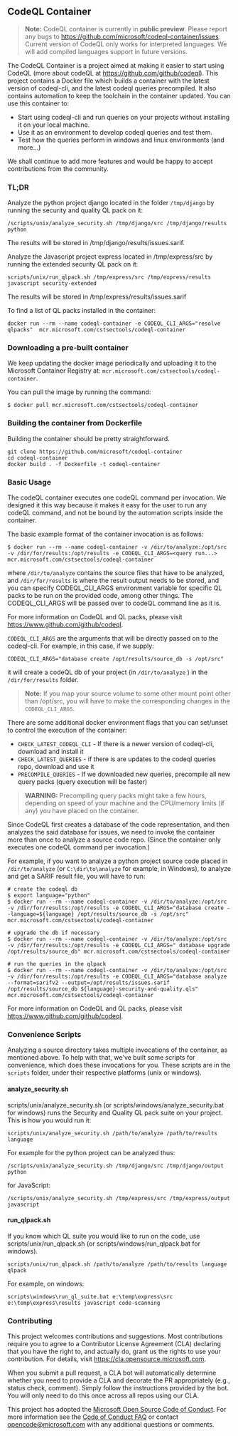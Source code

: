 ## CodeQL Container

> **Note:** CodeQL container is currently in **public preview**. Please report any bugs to https://github.com/microsoft/codeql-container/issues.
> Current version of CodeQL only works for interpreted languages. We will add compiled languages support in future versions.

The CodeQL Container is a project aimed at making it easier to start using CodeQL (more about codeQL at https://github.com/github/codeql). This project
contains a Docker file which builds a container with the latest version of codeql-cli, and the latest codeql queries precompiled. 
It also contains automation to keep the toolchain in the container updated. You can use this container to:

* Start using codeql-cli and run queries on your projects without installing it on your local machine.
* Use it as an environment to develop codeql queries and test them.
* Test how the queries perform in windows and linux environments (and more...)

We shall continue to add more features and would be happy to accept contributions from the community.

### TL;DR

Analyze the python project django located in the folder ```/tmp/django``` by running the security and quality QL pack on it:

```
/scripts/unix/analyze_security.sh /tmp/django/src /tmp/django/results python
```

The results will be stored in /tmp/django/results/issues.sarif.

Analyze the Javascript project express located in /tmp/express/src by running the extended security QL pack on it:
```
scripts/unix/run_qlpack.sh /tmp/express/src /tmp/express/results javascript security-extended
```

The results will be stored in /tmp/express/results/issues.sarif

To find a list of QL packs installed in the container:

```
docker run --rm --name codeql-container -e CODEQL_CLI_ARGS="resolve qlpacks"  mcr.microsoft.com/cstsectools/codeql-container
```

### Downloading a pre-built container

We keep updating the docker image periodically and uploading it to the Microsoft Container Registry at: ```mcr.microsoft.com/cstsectools/codeql-container```.

You can pull the image by running the command:
```
$ docker pull mcr.microsoft.com/cstsectools/codeql-container
```


### Building the container from Dockerfile

Building the container should be pretty straightforward.

```
git clone https://github.com/microsoft/codeql-container
cd codeql-container
docker build . -f Dockerfile -t codeql-container
```

### Basic Usage
 
The codeQL container executes one codeQL command per invocation. We designed it this way because it makes it easy for the user to run any codeQL command, and not be bound by the automation scripts inside the container.

The basic example format of the container invocation is as follows:

```
$ docker run --rm --name codeql-container -v /dir/to/analyze:/opt/src -v /dir/for/results:/opt/results -e CODEQL_CLI_ARGS=<query run...> mcr.microsoft.com/cstsectools/codeql-container
```

where `/dir/to/analyze` contains the source files that have to be analyzed, and `/dir/for/results` is where the result output 
needs to be stored, and you can specify CODEQL_CLI_ARGS environment variable for specific QL packs to be run on the provided code, among other things. The CODEQL_CLI_ARGS will be passed over to codeQL command line as it is.

For more information on CodeQL and QL packs, please visit https://www.github.com/github/codeql.

`CODEQL_CLI_ARGS` are the arguments that will be directly passed on to the codeql-cli. For example, in this case, if we supply:

```
CODEQL_CLI_ARGS="database create /opt/results/source_db -s /opt/src"
```

it will create a codeQL db of your project (in ```/dir/to/analyze``` ) in the ```/dir/for/results``` folder.

> **Note:** If you map your source volume to some other mount point other than /opt/src, you will have to make the corresponding changes
> in the `CODEQL_CLI_ARGS`.

There are some additional docker environment flags that you can set/unset to control the execution of the container:

* `CHECK_LATEST_CODEQL_CLI` - If there is a newer version of codeql-cli, download and install it
* `CHECK_LATEST_QUERIES` - if there is are updates to the codeql queries repo, download and use it
* `PRECOMPILE_QUERIES` - If we downloaded new queries, precompile all new query packs (query execution will be faster)

> **WARNING:** Precompiling query packs might take a few hours, depending on speed of your machine and the CPU/memory limits (if any)
> you have placed on the container.

Since CodeQL first creates a database of the code representation, and then analyzes the said database for issues, we need to invoke the container more than once to analyze a source code repo. (Since the container only executes one codeQL command per invocation.)

For example, if you want to analyze a python project source code placed in `/dir/to/analyze` (or `C:\dir\to\analyze` for example, in Windows), 
to analyze and get a SARIF result file, you will have to run:

```
# create the codeql db
$ export language="python"
$ docker run --rm --name codeql-container -v /dir/to/analyze:/opt/src -v /dir/for/results:/opt/results -e CODEQL_CLI_ARGS="database create --language=${language} /opt/results/source_db -s /opt/src" mcr.microsoft.com/cstsectools/codeql-container

# upgrade the db if necessary
$ docker run --rm --name codeql-container -v /dir/to/analyze:/opt/src -v /dir/for/results:/opt/results -e CODEQL_CLI_ARGS=" database upgrade /opt/results/source_db" mcr.microsoft.com/cstsectools/codeql-container

# run the queries in the qlpack
$ docker run --rm --name codeql-container -v /dir/to/analyze:/opt/src -v /dir/for/results:/opt/results -e CODEQL_CLI_ARGS="database analyze --format=sarifv2 --output=/opt/results/issues.sarif /opt/results/source_db ${language}-security-and-quality.qls" mcr.microsoft.com/cstsectools/codeql-container
```

For more information on CodeQL and QL packs, please visit https://www.github.com/github/codeql.

### Convenience Scripts
Analyzing a source directory takes multiple invocations of the container, as mentioned above. To help with that, we've built some scripts for convenience, which does these invocations for you. 
These scripts are in the ```scripts``` folder, under their respective platforms (unix or windows).

#### analyze_security.sh
scripts/unix/analyze_security.sh (or scripts/windows/analyze_security.bat for windows) runs the Security and Quality QL pack suite on your project. This is how you would run it:

```
scripts/unix/analyze_security.sh /path/to/analyze /path/to/results language
```

For example for the python project can be analyzed thus:

```
/scripts/unix/analyze_security.sh /tmp/django/src /tmp/django/output python
```

for JavaScript:
```
/scripts/unix/analyze_security.sh /tmp/express/src /tmp/express/output javascript
```

#### run_qlpack.sh
If you know which QL suite you would like to run on the code, use scripts/unix/run_qlpack.sh (or scripts/windows/run_qlpack.bat for windows). 

```
scripts/unix/run_qlpack.sh /path/to/analyze /path/to/results language qlpack
```

For example, on windows:

```
scripts\windows\run_ql_suite.bat e:\temp\express\src e:\temp\express\results javascript code-scanning 
```

### Contributing

This project welcomes contributions and suggestions. Most contributions require you to agree to a
Contributor License Agreement (CLA) declaring that you have the right to, and actually do, grant us
the rights to use your contribution. For details, visit https://cla.opensource.microsoft.com.

When you submit a pull request, a CLA bot will automatically determine whether you need to provide
a CLA and decorate the PR appropriately (e.g., status check, comment). Simply follow the instructions
provided by the bot. You will only need to do this once across all repos using our CLA.

This project has adopted the [Microsoft Open Source Code of Conduct](https://opensource.microsoft.com/codeofconduct/).
For more information see the [Code of Conduct FAQ](https://opensource.microsoft.com/codeofconduct/faq/) or
contact [opencode@microsoft.com](mailto:opencode@microsoft.com) with any additional questions or comments.
